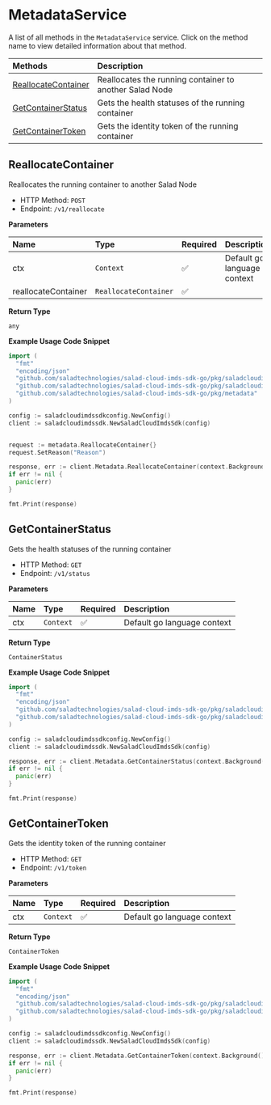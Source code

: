 # MetadataService

A list of all methods in the `MetadataService` service. Click on the method name to view detailed information about that method.

| Methods                                     | Description                                             |
| :------------------------------------------ | :------------------------------------------------------ |
| [ReallocateContainer](#reallocatecontainer) | Reallocates the running container to another Salad Node |
| [GetContainerStatus](#getcontainerstatus)   | Gets the health statuses of the running container       |
| [GetContainerToken](#getcontainertoken)     | Gets the identity token of the running container        |

## ReallocateContainer

Reallocates the running container to another Salad Node

- HTTP Method: `POST`
- Endpoint: `/v1/reallocate`

**Parameters**

| Name                | Type                  | Required | Description                 |
| :------------------ | :-------------------- | :------- | :-------------------------- |
| ctx                 | `Context`             | ✅       | Default go language context |
| reallocateContainer | `ReallocateContainer` | ✅       |                             |

**Return Type**

`any`

**Example Usage Code Snippet**

```go
import (
  "fmt"
  "encoding/json"
  "github.com/saladtechnologies/salad-cloud-imds-sdk-go/pkg/saladcloudimdssdkconfig"
  "github.com/saladtechnologies/salad-cloud-imds-sdk-go/pkg/saladcloudimdssdk"
  "github.com/saladtechnologies/salad-cloud-imds-sdk-go/pkg/metadata"
)

config := saladcloudimdssdkconfig.NewConfig()
client := saladcloudimdssdk.NewSaladCloudImdsSdk(config)


request := metadata.ReallocateContainer{}
request.SetReason("Reason")

response, err := client.Metadata.ReallocateContainer(context.Background(), request)
if err != nil {
  panic(err)
}

fmt.Print(response)
```

## GetContainerStatus

Gets the health statuses of the running container

- HTTP Method: `GET`
- Endpoint: `/v1/status`

**Parameters**

| Name | Type      | Required | Description                 |
| :--- | :-------- | :------- | :-------------------------- |
| ctx  | `Context` | ✅       | Default go language context |

**Return Type**

`ContainerStatus`

**Example Usage Code Snippet**

```go
import (
  "fmt"
  "encoding/json"
  "github.com/saladtechnologies/salad-cloud-imds-sdk-go/pkg/saladcloudimdssdkconfig"
  "github.com/saladtechnologies/salad-cloud-imds-sdk-go/pkg/saladcloudimdssdk"
)

config := saladcloudimdssdkconfig.NewConfig()
client := saladcloudimdssdk.NewSaladCloudImdsSdk(config)

response, err := client.Metadata.GetContainerStatus(context.Background())
if err != nil {
  panic(err)
}

fmt.Print(response)
```

## GetContainerToken

Gets the identity token of the running container

- HTTP Method: `GET`
- Endpoint: `/v1/token`

**Parameters**

| Name | Type      | Required | Description                 |
| :--- | :-------- | :------- | :-------------------------- |
| ctx  | `Context` | ✅       | Default go language context |

**Return Type**

`ContainerToken`

**Example Usage Code Snippet**

```go
import (
  "fmt"
  "encoding/json"
  "github.com/saladtechnologies/salad-cloud-imds-sdk-go/pkg/saladcloudimdssdkconfig"
  "github.com/saladtechnologies/salad-cloud-imds-sdk-go/pkg/saladcloudimdssdk"
)

config := saladcloudimdssdkconfig.NewConfig()
client := saladcloudimdssdk.NewSaladCloudImdsSdk(config)

response, err := client.Metadata.GetContainerToken(context.Background())
if err != nil {
  panic(err)
}

fmt.Print(response)
```
